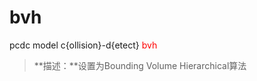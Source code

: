# bvh
pcdc model c{ollision}-d{etect} <span style='color: red;'>bvh</span>
> **描述：**设置为Bounding Volume Hierarchical算法

